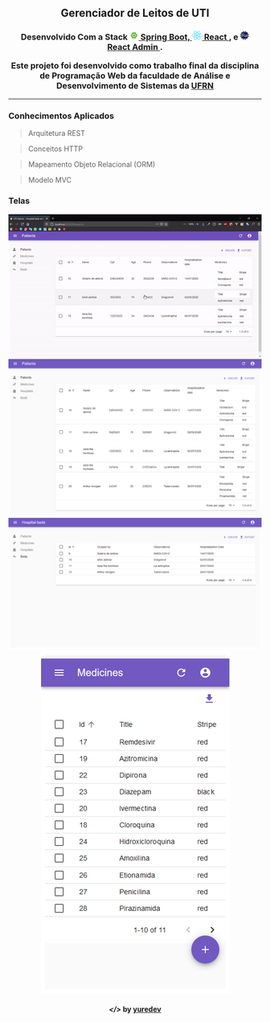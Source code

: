 <h2 align="center"> Gerenciador de Leitos de UTI</h2>

<h3 align="center"> Desenvolvido Com a Stack

<a href="https://spring.io/projects/spring-boot">
<img src="screenshots/spring-boot.png" alt="node" height="18"> 
Spring Boot,
</a>

<a href="https://pt-br.reactjs.org">
  <img src="screenshots/react.png" alt="react" height="18"> 
  React
</a>, 
e 
<a href="https://marmelab.com/react-admin/">
  <img src="./screenshots/react-admin.png" alt="react-admin" height="18">
  React Admin
</a>.

<p align="center"> 
  Este projeto foi desenvolvido como trabalho final da disciplina de Programação Web da 
  faculdade de Análise e Desenvolvimento de Sistemas da <a href="https://ufrn.br/">UFRN</a>
</p>

---

<h3> Conhecimentos Aplicados </h3>

> Arquitetura REST

> Conceitos HTTP

> Mapeamento Objeto Relacional (ORM)

> Modelo MVC

<h3> Telas </h3>

<p align="center">
  <img src="screenshots/edit-gif.gif">
  <img src="screenshots/patients.png">
  <img src="screenshots/hospital-beds.png">
  <img src="screenshots/medicines.png">
</p>

<h4 align="center"> <em>&lt;/&gt;</em> by <a href="https://github.com/yuredev" target="_blank">yuredev</a> </h4>
